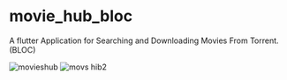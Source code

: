# movie_hub_bloc

A flutter Application for Searching and Downloading Movies From Torrent.
(BLOC) 



![movieshub](https://user-images.githubusercontent.com/67059146/161914653-424c4408-cbe9-4c28-8073-689a60e66a29.png)
![movs hib2](https://user-images.githubusercontent.com/67059146/161915878-4c837748-9e92-418a-b20e-55e8b859539f.png)



